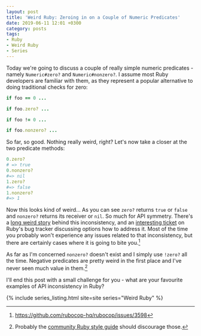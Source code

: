 ```yaml
---
layout: post
title: 'Weird Ruby: Zeroing in on a Couple of Numeric Predicates'
date: 2019-06-11 12:01 +0300
category: posts
tags:
- Ruby
- Weird Ruby
- Series
---
```


Today we're going to discuss a couple of really simple numeric predicates - namely
`Numeric#zero?` and `Numeric#nonzero?`. I assume most Ruby developers are familiar with them, as
they represent a popular alternative to doing traditional checks for zero:

``` ruby
if foo == 0 ...

if foo.zero? ...

if foo != 0 ...

if foo.nonzero? ...
```

So far, so good. Nothing really weird, right? Let's now take a closer at the two predicate methods:

``` ruby
0.zero?
# => true
0.nonzero?
#=> nil
1.zero?
#=> false
1.nonzero?
#=> 1
```

Now this looks kind of weird...
As you can see `zero?` returns `true` or `false` and `nonzero?` returns its receiver or `nil`.
So much for API symmetry. There's a [long weird story](https://bugs.ruby-lang.org/issues/9123#note-14) behind this inconsistency, and an [interesting ticket](https://bugs.ruby-lang.org/issues/9123) on Ruby's bug tracker discussing options how to address it.
Most of the time you probably won't experience any issues related to that inconsistency, but there are certainly cases where it is going to bite you.[^1]

As far as I'm concerned `nonzero?` doesn't exist and I simply use `!zero?` all the time. Negative predicates
are pretty weird in the first place and I've never seen much value in them.[^2]

I'll end this post with a small challenge for you - what are your favourite examples of API inconsistency in Ruby?

{% include series_listing.html site=site series="Weird Ruby" %}

[^1]: <https://github.com/rubocop-hq/rubocop/issues/3598>
[^2]: Probably the [community Ruby style guide](https://rubystyle.guide) should discourage those.
